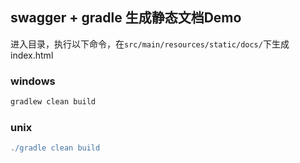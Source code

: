 ## swagger + gradle 生成静态文档Demo

进入目录，执行以下命令，在`src/main/resources/static/docs/`下生成index.html

### windows
```groovy
gradlew clean build
```

### unix
```groovy
./gradle clean build
```